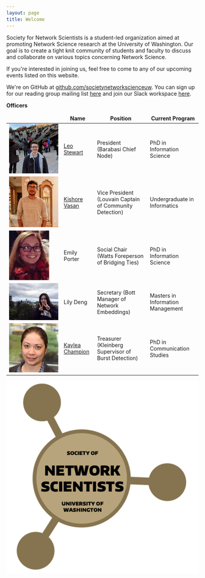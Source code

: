 ```yaml
---
layout: page
title: Welcome
---
```

<style>
<!-- CSS for the officers table -->
    .headshot {
        width: 100px;
        height: auto;
    }
    table, th, td {
        border: 0px;
    }  
</style>
Society for Network Scientists is a student-led organization aimed at promoting Network Science research at the University of Washington. Our goal is to create a tight knit community of students and faculty to discuss and collaborate on various topics concerning Network Science.

If you're interested in joining us, feel free to come to any of our upcoming events listed on this website.

We're on GitHub at [github.com/societynetworkscienceuw](https://github.com/societynetworkscienceuw).
You can sign up for our reading group mailing list [here](http://mailman11.u.washington.edu/mailman/listinfo/social_networks_reading_group) and join our Slack workspace [here](https://join.slack.com/t/uw-sns/signup).

**Officers**

|| Name | Position | Current Program |
|------|------|---------|---------|
| <img src="./officers/leo.jpg" class="headshot" alt="Leo's headshot"> | [Leo Stewart](https://leostewart.weebly.com/) | President (Barabasi Chief Node) | PhD in Information Science |
| <img src="./officers/kishore.jpg" class="headshot" alt="Kishore's headshot"> | [Kishore Vasan](https://kishorevasan.me) | Vice President (Louvain Captain of Community Detection) | Undergraduate in Informatics |
| <img src="./officers/emily.jpg" class="headshot" alt="Emily's headshot">  | Emily Porter | Social Chair (Watts Foreperson of Bridging Ties) | PhD in Information Science
| <img src="./officers/lily.jpg" class="headshot" alt="Lily's headshot"> | Lily Deng | Secretary (Bott Manager of Network Embeddings) | Masters in Information Management |
| <img src="./officers/kaylea.jpeg" class="headshot" alt="Kaylea's headshot">  | [Kaylea Champion](http://www.kayleachampion.com) | Treasurer (Kleinberg Supervisor of Burst Detection) | PhD in Communication Studies |

![](./assets/img/sns_logo.png)

